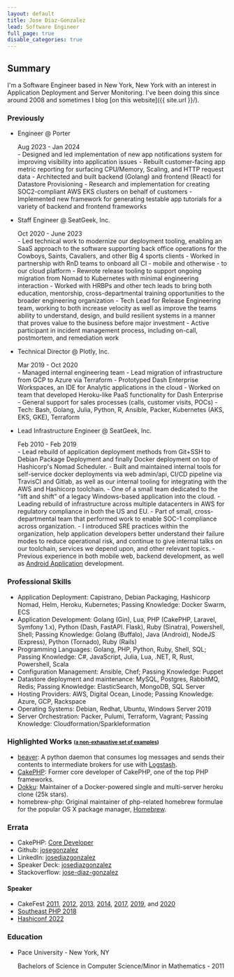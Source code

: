 ```yaml
---
layout: default
title: Jose Diaz-Gonzalez
lead: Software Engineer
full_page: true
disable_categories: true
---
```


## Summary

I'm a Software Engineer based in New York, New York with an interest in Application Deployment and Server Monitoring. I've been doing this since around 2008 and sometimes I blog [on this website]({{ site.url }}/).

### Previously

- Engineer @ Porter
  <div class="time-period">Aug 2023 - Jan 2024</div>
  - Designed and led implementation of new app notifications system for improving visibility into application issues
  - Rebuilt customer-facing app metric reporting for surfacing CPU/Memory, Scaling, and HTTP request data
  - Architected and built backend (Golang) and frontend (React) for Datastore Provisioning
  - Research and implementation for creating SOC2-compliant AWS EKS clusters on behalf of customers
  - Implemented new framework for generating testable app tutorials for a variety of backend and frontend frameworks

- Staff Engineer @ SeatGeek, Inc.
  <div class="time-period">Oct 2020 - June 2023</div>
  - Led technical work to modernize our deployment tooling, enabling an SaaS approach to the software supporting back office operations for the Cowboys, Saints, Cavaliers, and other Big 4 sports clients
  - Worked in partnership with RnD teams to onboard all CI - mobile and otherwise - to our cloud platform
  - Rewrote release tooling to support ongoing migration from Nomad to Kubernetes with minimal engineering interaction
  - Worked with HRBPs and other tech leads to bring both education, mentorship, cross-departmental training opportunities to the broader engineering organization
  - Tech Lead for Release Engineering team, working to both increase velocity as well as improve the teams ability to understand, design, and build resilient systems in a manner that proves value to the business before major investment
  - Active participant in incident management process, including on-call, postmortem, and remediation work

- Technical Director @ Plotly, Inc.
  <div class="time-period">Mar 2019 - Oct 2020</div>
  - Managed internal engineering team
  - Lead migration of infrastructure from GCP to Azure via Terraform
  - Prototyped Dash Enterprise Workspaces, an IDE for Analytic applications in the cloud
  - Worked on team that developed Heroku-like PaaS functionality for Dash Enterprise
  - General support for sales processes (calls, customer visits, POCs)
  - Tech: Bash, Golang, Julia, Python, R, Ansible, Packer, Kubernetes (AKS, EKS, GKE), Terraform

- Lead Infrastructure Engineer @ SeatGeek, Inc.
  <div class="time-period">Feb 2010 - Feb 2019</div>
  - Lead rebuild of application deployment methods from Git+SSH to Debian Package Deployment and finally Docker deployment on top of Hashicorp's Nomad Scheduler.
  - Built and maintained internal tools for self-service docker deployments via web admin/api, CI/CD pipeline via TravisCI and Gitlab, as well as our internal tooling for integrating with the AWS and Hashicorp toolchain.
  - One of a small team dedicated to the "lift and shift" of a legacy Windows-based application into the cloud.
  - Leading rebuild of infrastructure across multiple datacenters in AWS for regulatory compliance in both the US and EU.
  - Part of small, cross-departmental team that performed work to enable SOC-1 compliance across organization.
  - I introduced SRE practices within the organization, help application developers better understand their failure modes to reduce operational risk, and continue to give internal talks on our toolchain, services we depend upon, and other relevant topics.
  - Previous experience in both mobile web, backend development, as well as <a href="https://play.google.com/store/apps/details?id=com.seatgeek.android&hl=en">Android Application</a> development.

### Professional Skills

- Application Deployment: Capistrano, Debian Packaging, Hashicorp Nomad, Helm, Heroku, Kubernetes; Passing Knowledge: Docker Swarm, ECS
- Application Development: Golang (Gin), Lua, PHP (CakePHP, Laravel, Symfony 1.x), Python (Dash, FastAPI. Flask), Ruby (Sinatra), Powershell, Shell; Passing Knowledge: Golang (Buffalo), Java (Android), NodeJS (Express), Python (Tornado), Ruby (Rails)
- Programming Languages: Golang, PHP, Python, Ruby, Shell, SQL; Passing Knowledge: C#, JavaScript, Julia, Lua, .NET, R, Rust, Powershell, Scala
- Configuration Management: Ansible, Chef; Passing Knowledge: Puppet
- Datastore deployment and maintenance: MySQL, Postgres, RabbitMQ, Redis; Passing Knowledge: ElasticSearch, MongoDB, SQL Server
- Hosting Providers: AWS, Digital Ocean, Linode; Passing Knowledge: Azure, GCP, Rackspace
- Operating Systems: Debian, Redhat, Ubuntu, Windows Server 2019
- Server Orchestration: Packer, Pulumi, Terraform, Vagrant; Passing Knowledge: Cloudformation/Sparkleformation

### Highlighted Works <small><small>(<a href="{{ site.url }}/open-source/">a non-exhaustive set of examples</a>)</small></small>

- [beaver](https://github.com/python-beaver/python-beaver): A python daemon that consumes log messages and sends their contents to intermediate brokers for use with [Logstash](http://logstash.net/).
- [CakePHP](https://github.com/cakephp/cakephp): Former core developer of CakePHP, one of the top PHP frameworks.
- [Dokku](https://github.com/dokku/dokku): Maintainer of a Docker-powered single and multi-server heroku clone (25k stars).
- homebrew-php: Original maintainer of php-related homebrew formulae for the popular OS X package manager, <a href="https://brew.sh/">Homebrew</a>.

### Errata

- CakePHP: <a target="_blank" href="https://cakephp.org/pages/team">Core Developer</a>
- Github: <a target="_blank" href="http://github.com/josegonzalez">josegonzalez</a>
- LinkedIn: <a target="_blank" href="http://www.linkedin.com/in/josediazgonzalez">josediazgonzalez</a>
- Speaker Deck: <a target="_blank" href="https://speakerdeck.com/josegonzalez">josediazgonzalez</a>
- Stackoverflow: <a target="_blank" href="http://stackoverflow.com/users/1515875/jose-diaz-gonzalez">jose-diaz-gonzalez</a>

#### Speaker

- CakeFest [2011](http://lanyrd.com/2011/cakefest/), [2012](http://lanyrd.com/2012/cakefest/), [2013](https://cakefest.org/archive/sanfrancisco-2013), [2014](https://cakefest.org/archive/madrid-2014), [2017](https://cakefest.org/archive/newyork-2017), [2019](https://cakefest.org/archive/tokyo-2019), and [2020](https://cakefest.org/archive/virtual-2020)
- [Southeast PHP 2018](https://speakerdeck.com/josegonzalez/12-factor-php-applications-the-remix-1)
- [Hashiconf 2022](https://youtu.be/PoZrKZOVK64)

### Education

- Pace University - New York, NY
  <p>Bachelors of Science in Computer Science/Minor in Mathematics - 2011</p>
